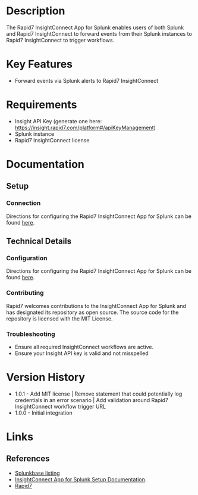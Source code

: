 # Description

The Rapid7 InsightConnect App for Splunk enables users of both Splunk and Rapid7 InsightConnect to forward events from
their Splunk instances to Rapid7 InsightConnect to trigger workflows.

# Key Features

* Forward events via Splunk alerts to Rapid7 InsightConnect

# Requirements

* Insight API Key (generate one here: https://insight.rapid7.com/platform#/apiKeyManagement)
* Splunk instance
* Rapid7 InsightConnect license

# Documentation

## Setup

### Connection

Directions for configuring the Rapid7 InsightConnect App for Splunk can be 
found [here](https://insightconnect.help.rapid7.com/docs/set-up-the-insightconnect-app-for-splunk).

## Technical Details

### Configuration

Directions for configuring the Rapid7 InsightConnect App for Splunk can be 
found [here](https://insightconnect.help.rapid7.com/docs/set-up-the-insightconnect-app-for-splunk).

### Contributing

Rapid7 welcomes contributions to the InsightConnect App for Splunk and has designated its repository as open source.
The source code for the repository is licensed with the MIT License.

### Troubleshooting

* Ensure all required InsightConnect workflows are active.
* Ensure your Insight API key is valid and not misspelled

# Version History

* 1.0.1 - Add MIT license | Remove statement that could potentially log credentials in an error scenario | 
Add validation around Rapid7 InsightConnect workflow trigger URL
* 1.0.0 - Initial integration

# Links

## References

* [Splunkbase listing](https://splunkbase.splunk.com/app/4673/)
* [InsightConnect App for Splunk Setup Documentation](https://insightconnect.help.rapid7.com/docs/set-up-the-insightconnect-app-for-splunk).
* [Rapid7](https://www.rapid7.com/)
